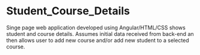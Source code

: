 # Student_Course_Details
Singe page web application developed using Angular/HTML/CSS shows student and course details. Assumes initial data received from back-end an then allows user to add new course and/or add new student to a selected course.
